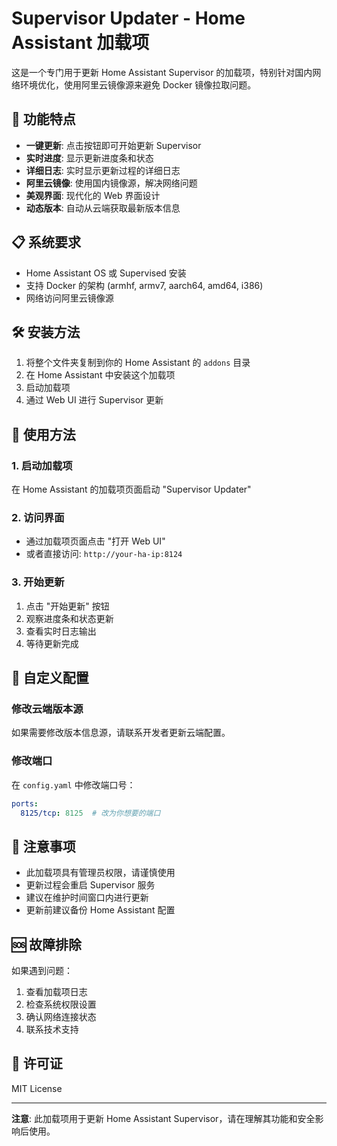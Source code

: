 # Supervisor Updater - Home Assistant 加载项

这是一个专门用于更新 Home Assistant Supervisor 的加载项，特别针对国内网络环境优化，使用阿里云镜像源来避免 Docker 镜像拉取问题。

## 🚀 功能特点

- **一键更新**: 点击按钮即可开始更新 Supervisor
- **实时进度**: 显示更新进度条和状态
- **详细日志**: 实时显示更新过程的详细日志
- **阿里云镜像**: 使用国内镜像源，解决网络问题
- **美观界面**: 现代化的 Web 界面设计
- **动态版本**: 自动从云端获取最新版本信息

## 📋 系统要求

- Home Assistant OS 或 Supervised 安装
- 支持 Docker 的架构 (armhf, armv7, aarch64, amd64, i386)
- 网络访问阿里云镜像源

## 🛠️ 安装方法

1. 将整个文件夹复制到你的 Home Assistant 的 `addons` 目录
2. 在 Home Assistant 中安装这个加载项
3. 启动加载项
4. 通过 Web UI 进行 Supervisor 更新

## 🎯 使用方法

### 1. 启动加载项
在 Home Assistant 的加载项页面启动 "Supervisor Updater"

### 2. 访问界面
- 通过加载项页面点击 "打开 Web UI"
- 或者直接访问: `http://your-ha-ip:8124`

### 3. 开始更新
1. 点击 "开始更新" 按钮
2. 观察进度条和状态更新
3. 查看实时日志输出
4. 等待更新完成

## 🔧 自定义配置

### 修改云端版本源
如果需要修改版本信息源，请联系开发者更新云端配置。

### 修改端口
在 `config.yaml` 中修改端口号：
```yaml
ports:
  8125/tcp: 8125  # 改为你想要的端口
```

## 🚨 注意事项

- 此加载项具有管理员权限，请谨慎使用
- 更新过程会重启 Supervisor 服务
- 建议在维护时间窗口内进行更新
- 更新前建议备份 Home Assistant 配置

## 🆘 故障排除

如果遇到问题：
1. 查看加载项日志
2. 检查系统权限设置
3. 确认网络连接状态
4. 联系技术支持

## 📄 许可证

MIT License

---

**注意**: 此加载项用于更新 Home Assistant Supervisor，请在理解其功能和安全影响后使用。
